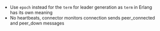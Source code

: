 * Use `epoch` instead for the `term` for leader generation as `term` in Erlang has its own meaning
* No heartbeats, connector monitors connection sends peer_connected and peer_down messages
